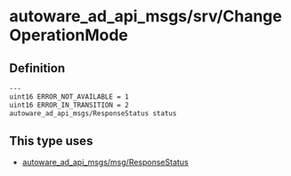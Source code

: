 # autoware_ad_api_msgs/srv/ChangeOperationMode

## Definition

```txt
---
uint16 ERROR_NOT_AVAILABLE = 1
uint16 ERROR_IN_TRANSITION = 2
autoware_ad_api_msgs/ResponseStatus status
```

## This type uses

- [autoware_ad_api_msgs/msg/ResponseStatus](../../autoware_ad_api_msgs/msg/response_status.md)
